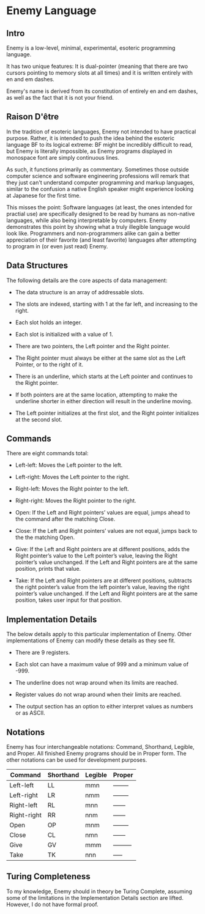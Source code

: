 # Enemy Language

## Intro

Enemy is a low-level, minimal, experimental, esoteric programming language.

It has two unique features: It is dual-pointer (meaning that there are two cursors pointing to memory slots at all times) and it is written entirely with en and em dashes.

Enemy's name is derived from its constitution of entirely en and em dashes, as well as the fact that it is not your friend.

## Raison D'être

In the tradition of esoteric languages, Enemy not intended to have practical purpose. Rather, it is intended to push the idea behind the esoteric language BF to its logical extreme: BF might be incredibly difficult to read, but Enemy is literally impossible, as Enemy programs displayed in monospace font are simply continuous lines.

As such, it functions primarily as commentary. Sometimes those outside computer science and software engineering professions will remark that they just can't understand computer programming and markup languages, similar to the confusion a native English speaker might experience looking at Japanese for the first time.

This misses the point: Software languages (at least, the ones intended for practial use) are specifically designed to be read by humans as non-native languages, while also being interpretable by computers. Enemy demonstrates this point by showing what a truly illegible language would look like. Programmers and non-programmers alike can gain a better appreciation of their favorite (and least favorite) languages after attempting to program in (or even just read) Enemy.

## Data Structures

The following details are the core aspects of data management:

- The data structure is an array of addressable slots.

- The slots are indexed, starting with 1 at the far left, and increasing to the right.

- Each slot holds an integer.

- Each slot is initialized with a value of 1.

- There are two pointers, the Left pointer and the Right pointer.

- The Right pointer must always be either at the same slot as the Left Pointer, or to the right of it.

- There is an underline, which starts at the Left pointer and continues to the Right pointer.

- If both pointers are at the same location, attempting to make the underline shorter in either direction will result in the underline moving.

- The Left pointer initializes at the first slot, and the Right pointer initializes at the second slot.

## Commands

There are eight commands total:

- Left-left: Moves the Left pointer to the left.

- Left-right: Moves the Left pointer to the right.

- Right-left: Moves the Right pointer to the left.

- Right-right: Moves the Right pointer to the right.

- Open: If the Left and Right pointers’ values are equal, jumps ahead to the command after the matching Close.

- Close: If the Left and Right pointers’ values are not equal, jumps back to the the matching Open.

- Give: If the Left and Right pointers are at different positions, adds the Right pointer’s value to the Left pointer’s value, leaving the Right pointer’s value unchanged. If the Left and Right pointers are at the same position, prints that value.

- Take: If the Left and Right pointers are at different positions, subtracts the right pointer’s value from the left pointer’s value, leaving the right pointer’s value unchanged. If the Left and Right pointers are at the same position, takes user input for that position.

## Implementation Details

The below details apply to this particular implementation of Enemy. Other implementations of Enemy can modify these details as they see fit. 

- There are 9 registers.

- Each slot can have a maximum value of 999 and a minimum value of -999.

- The underline does not wrap around when its limits are reached.

- Register values do not wrap around when their limits are reached.

- The output section has an option to either interpret values as numbers or as ASCII.

## Notations

Enemy has four interchangeable notations: Command, Shorthand, Legible, and Proper. All finished Enemy programs should be in Proper form. The other notations can be used for development purposes.

| Command     | Shorthand | Legible | Proper |
|-------------|-----------|---------|--------|
| Left-left   | LL        | mmn     | ——–    |
| Left-right  | LR        | nmm     | –——    |
| Right-left  | RL        | mnn     | —––    |
| Right-right | RR        | nnm     | ––—    |
| Open        | OP        | mnm     | —–—    |
| Close       | CL        | nmn     | –—–    |
| Give        | GV        | mmm     | ———    |
| Take        | TK        | nnn     | –––    |

## Turing Completeness

To my knowledge, Enemy should in theory be Turing Complete, assuming some of the limitations in the Implementation Details section are lifted. However, I do not have formal proof.